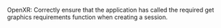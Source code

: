 OpenXR: Correctly ensure that the application has called the required get
graphics requirements function when creating a session.
